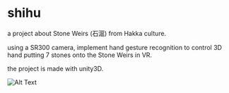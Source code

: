 # shihu
a project about Stone Weirs (石滬) from Hakka culture.

using a SR300 camera, implement hand gesture recognition to control 3D hand putting 7 stones onto the Stone Weirs in VR.

the project is made with unity3D.

![Alt Text](https://github.com/tee0106/shihu/blob/main/shihu.gif)

